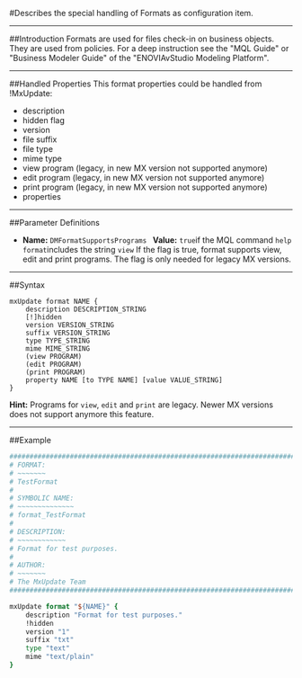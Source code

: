<!--
 *
 *  This file is part of MxUpdate <http://www.mxupdate.org>.
 *
 *  MxUpdate is a deployment tool for a PLM platform to handle
 *  administration objects as single update files (configuration item).
 *
 *  Copyright (C) 2008-2016 The MxUpdate Team
 *
 *  The Manual of MxUpdate is licensed under a CC BY-NC-SA 4.0 license
 *  (Creative Commons Attribution-NonCommercial-ShareAlike 4.0 
 *  International 4.0 license).
 *
 *  You should have received a copy of the license along with this
 *  work. If not, see <http://creativecommons.org/licenses/by-nc-sa/4.0/>.
 *
-->

#Describes the special handling of Formats as configuration item.

----
##Introduction
Formats are used for files check-in on business objects. They are used from
policies. For a deep instruction see the "MQL Guide" or "Business Modeler Guide"
of the "ENOVIAvStudio Modeling Platform".

----
##Handled Properties
This format properties could be handled from !MxUpdate:
 * description
 * hidden flag
 * version
 * file suffix
 * file type
 * mime type
 * view program (legacy, in new MX version not supported anymore)
 * edit program (legacy, in new MX version not supported anymore)
 * print program (legacy, in new MX version not supported anymore)
 * properties

----
##Parameter Definitions
*   **Name:** ```DMFormatSupportsPrograms ```
    **Value:** ```true```if the MQL command ```help format```includes the string ```view```
    If the flag is true, format supports view, edit and print programs. The flag is only needed for legacy MX versions.

----
##Syntax

    mxUpdate format NAME {
        description DESCRIPTION_STRING
        [!]hidden
        version VERSION_STRING
        suffix VERSION_STRING
        type TYPE_STRING
        mime MIME_STRING
        (view PROGRAM)
        (edit PROGRAM)
        (print PROGRAM)
        property NAME [to TYPE NAME] [value VALUE_STRING]
    }
    
**Hint:** Programs for ```view```, ```edit``` and ```print``` are legacy. Newer MX versions does not support anymore this feature.

----
##Example
```TCL
################################################################################
# FORMAT:
# ~~~~~~~
# TestFormat
#
# SYMBOLIC NAME:
# ~~~~~~~~~~~~~~
# format_TestFormat
#
# DESCRIPTION:
# ~~~~~~~~~~~~
# Format for test purposes.
#
# AUTHOR:
# ~~~~~~~
# The MxUpdate Team
################################################################################

mxUpdate format "${NAME}" {
    description "Format for test purposes."
    !hidden
    version "1"
    suffix "txt"
    type "text"
    mime "text/plain"
}
```